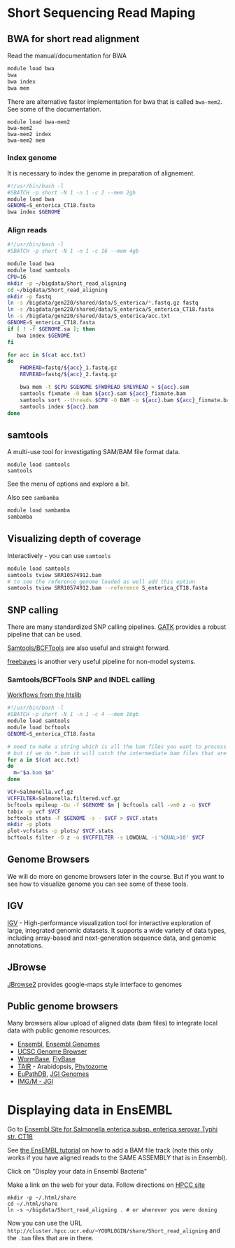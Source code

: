 # Short Sequencing Read Maping

## BWA for short read alignment

Read the manual/documentation for BWA

```bash
module load bwa
bwa
bwa index
bwa mem
```

There are alternative faster implementation for bwa that is called `bwa-mem2`. See some of the documentation.
```
module load bwa-mem2
bwa-mem2
bwa-mem2 index
bwa-mem2 mem
```

### Index genome

It is necessary to index the genome in preparation of alignement.

```bash
#!/usr/bin/bash -l
#SBATCH -p short -N 1 -n 1 -c 2 --mem 2gb
module load bwa
GENOME=S_enterica_CT18.fasta
bwa index $GENOME
```

### Align reads

```bash
#!/usr/bin/bash -l
#SBATCH -p short -N 1 -n 1 -c 16 --mem 4gb

module load bwa
module load samtools
CPU=16
mkdir -p ~/bigdata/Short_read_aligning
cd ~/bigdata/Short_read_aligning
mkdir -p fastq
ln -s /bigdata/gen220/shared/data/S_enterica/*.fastq.gz fastq
ln -s /bigdata/gen220/shared/data/S_enterica/S_enterica_CT18.fasta
ln -s /bigdata/gen220/shared/data/S_enterica/acc.txt
GENOME=S_enterica_CT18.fasta
if [ ! -f $GENOME.sa ]; then
   bwa index $GENOME
fi

for acc in $(cat acc.txt)
do
	FWDREAD=fastq/${acc}_1.fastq.gz
	REVREAD=fastq/${acc}_2.fastq.gz

	bwa mem -t $CPU $GENOME $FWDREAD $REVREAD > ${acc}.sam
	samtools fixmate -O bam ${acc}.sam ${acc}_fixmate.bam
	samtools sort --threads $CPU -O BAM -o ${acc}.bam ${acc}_fixmate.bam
	samtools index ${acc}.bam
done

```

## samtools

A multi-use tool for investigating SAM/BAM file format data.
```
module load samtools
samtools
``` 
See the menu of options and explore a bit.

Also see `sambamba`
```bash
module load sambamba
sambamba
```


## Visualizing depth of coverage

Interactively - you can use `samtools`

```bash
module load samtools
samtools tview SRR10574912.bam
# to see the reference genome loaded as well add this option
samtools tview SRR10574912.bam --reference S_enterica_CT18.fasta
```

## SNP calling

There are many standardized SNP calling pipelines. [GATK](https://software.broadinstitute.org/gatk/) provides a robust pipeline that can be used.

[Samtools/BCFTools](http://www.htslib.org/) are also useful and straight forward.

[freebayes](https://github.com/ekg/freebayes) is another very useful pipeline for non-model systems.

### Samtools/BCFTools SNP and INDEL calling

[Workflows from the htslib](http://www.htslib.org/workflow/)

```bash
#!/usr/bin/bash -l
#SBATCH -p short -N 1 -n 1 -c 4 --mem 16gb
module load samtools
module load bcftools
GENOME=S_enterica_CT18.fasta

# need to make a string which is all the bam files you want to process
# but if we do *.bam it will catch the intermediate bam files that are in the folder
for a in $(cat acc.txt)
do
  m="$a.bam $m"
done

VCF=Salmonella.vcf.gz
VCFFILTER=Salmonella.filtered.vcf.gz
bcftools mpileup -Ou -f $GENOME $m | bcftools call -vmO z -o $VCF
tabix -p vcf $VCF
bcftools stats -F $GENOME -s - $VCF > $VCF.stats
mkdir -p plots
plot-vcfstats -p plots/ $VCF.stats
bcftools filter -O z -o $VCFFILTER -s LOWQUAL -i'%QUAL>10' $VCF
```

## Genome Browsers

We will do more on genome browsers later in the course. But if you want to see how to visualize genome you can see some of these tools.

## IGV

[IGV](http://software.broadinstitute.org/software/igv/) -
High-performance visualization tool for interactive exploration of
large, integrated genomic datasets. It supports a wide variety of data
types, including array-based and next-generation sequence data, and
genomic annotations.

## JBrowse

[JBrowse2](https://jbrowse.org/jb2/) provides google-maps style interface to genomes

## Public genome browsers

Many browsers allow upload of aligned data (bam files) to integrate
local data with public genome resources.

* [Ensembl](http://ensembl.org), [Ensembl Genomes](http://ensemblgenomes.org/)
* [UCSC Genome Browser](https://genome.ucsc.edu/)
* [WormBase](https://www.wormbase.org/), [FlyBase](https://flybase.org/)
* [TAIR](https://www.arabidopsis.org/index.jsp) - Arabidopsis, [Phytozome](https://phytozome.jgi.doe.gov/pz/portal.html)
* [EuPathDB](http://eupathdb.org/), [JGI Genomes](https://genome.jgi.doe.gov/portal/)
* [IMG/M - JGI](https://img.jgi.doe.gov/)

# Displaying data in EnsEMBL

Go to [Ensembl Site for Salmonella enterica subsp. enterica serovar Typhi str. CT18](https://bacteria.ensembl.org/Salmonella_enterica_subsp_enterica_serovar_typhi_str_ct18/Info/Index/)

See [the EnsEMBL tutorial](https://ensembl.org/info/website/upload/index.html) on how to add a BAM file track (note this only works if you have aligned reads to the SAME ASSEMBLY that is in Ensembl).

Click on "Display your data in Ensembl Bacteria"

Make a link on the web for your data. Follow directions on [HPCC site](https://hpcc.ucr.edu/manuals_linux-cluster_sharing.html)
```
mkdir -p ~/.html/share
cd ~/.html/share
ln -s ~/bigdata/Short_read_aligning . # or wherever you were doning
```

Now you can use the URL `http://cluster.hpcc.ucr.edu/~YOURLOGIN/share/Short_read_aligning` and the `.bam` files that are in there.
